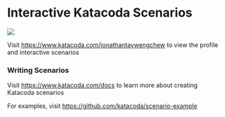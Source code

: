 # Interactive Katacoda Scenarios

[![](http://shields.katacoda.com/katacoda/jonathantaywengchew/count.svg)](https://www.katacoda.com/jonathantaywengchew "Get your profile on Katacoda.com")

Visit https://www.katacoda.com/jonathantaywengchew to view the profile and interactive scenarios

### Writing Scenarios
Visit https://www.katacoda.com/docs to learn more about creating Katacoda scenarios

For examples, visit https://github.com/katacoda/scenario-example
